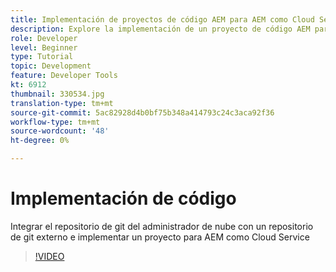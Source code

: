 ```yaml
---
title: Implementación de proyectos de código AEM para AEM como Cloud Service
description: Explore la implementación de un proyecto de código AEM para AEM como Cloud Service mediante Cloud Manager.
role: Developer
level: Beginner
type: Tutorial
topic: Development
feature: Developer Tools
kt: 6912
thumbnail: 330534.jpg
translation-type: tm+mt
source-git-commit: 5ac82928d4b0bf75b348a414793c24c3aca92f36
workflow-type: tm+mt
source-wordcount: '48'
ht-degree: 0%

---
```



# Implementación de código

Integrar el repositorio de git del administrador de nube con un repositorio de git externo e implementar un proyecto para AEM como Cloud Service

>[!VIDEO](https://video.tv.adobe.com/v/330534/?quality=12&learn=on)